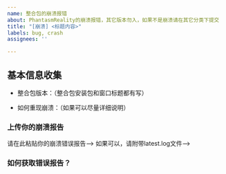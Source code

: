 ```yaml
---
name: 整合包的崩溃报错
about: PhantasmReality的崩溃报错，其它版本勿入，如果不是崩溃请在其它分类下提交
title: "[崩溃] <标题内容>"
labels: bug, crash
assignees: ''

---
```


## 基本信息收集
* 整合包版本：（整合包安装包和窗口标题都有写）

* 如何重现崩溃：（如果可以尽量详细说明）


### 上传你的崩溃报告
请在此粘贴你的崩溃错误报告-->
如果可以，请附带latest.log文件-->

### 如何获取错误报告？

<!---
【关于错误报告】
如果你不了解在哪里查看游戏的崩溃日志，你需要在以下文件夹内找到该文件
 "<整合包目录>/crash-reports/crash-<崩溃的具体时间>.txt"
请找到最后发生的错误报告上传，并确保其错误内容与本文有关联
如果你附带了latest.log文件，这将会提供很大帮助，你需要在以下文件夹内找到该文件
"<整合包目录>/logs/latest.log"

【请确保千万不要把错误报告的内容直接粘贴至本文！！！将文件拖动到本文对应位置即可】


